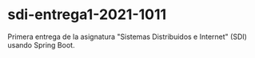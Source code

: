 # sdi-entrega1-2021-1011
Primera entrega de la asignatura "Sistemas Distribuidos e Internet" (SDI) usando Spring Boot. 
